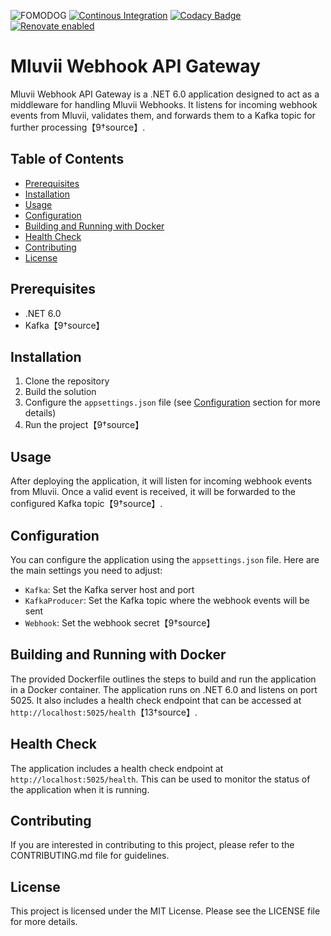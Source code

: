 ![FOMODOG](https://socialify.git.ci/BooAIPublic/APIGateway.MluviiWebhook/image?forks=1&issues=1&language=1&name=1&pulls=1&stargazers=1&theme=Light)
[![Continous Integration](https://github.com/BooAIPublic/APIGateway.MluviiWebhook/actions/workflows/main.yaml/badge.svg)](https://github.com/BooAIPublic/APIGateway.MluviiWebhook/actions/workflows/main.yaml)
[![Codacy Badge](https://app.codacy.com/project/badge/Grade/68c366998df247e09411cf4abc6a5c4a)](https://app.codacy.com/gh/BooAIPublic/APIGateway.MluviiWebhook/dashboard?utm_source=gh&utm_medium=referral&utm_content=&utm_campaign=Badge_grade)
[![Renovate enabled](https://img.shields.io/badge/renovate-enabled-brightgreen.svg)](https://renovatebot.com/)

# Mluvii Webhook API Gateway

Mluvii Webhook API Gateway is a .NET 6.0 application designed to act as a middleware for handling Mluvii Webhooks. It listens for incoming webhook events from Mluvii, validates them, and forwards them to a Kafka topic for further processing【9†source】.

## Table of Contents
- [Prerequisites](#prerequisites)
- [Installation](#installation)
- [Usage](#usage)
- [Configuration](#configuration)
- [Building and Running with Docker](#building-and-running-with-docker)
- [Health Check](#health-check)
- [Contributing](#contributing)
- [License](#license)

## Prerequisites
- .NET 6.0
- Kafka【9†source】

## Installation
1. Clone the repository
2. Build the solution
3. Configure the `appsettings.json` file (see [Configuration](#configuration) section for more details)
4. Run the project【9†source】

## Usage
After deploying the application, it will listen for incoming webhook events from Mluvii. Once a valid event is received, it will be forwarded to the configured Kafka topic【9†source】.

## Configuration
You can configure the application using the `appsettings.json` file. Here are the main settings you need to adjust:
- `Kafka`: Set the Kafka server host and port
- `KafkaProducer`: Set the Kafka topic where the webhook events will be sent
- `Webhook`: Set the webhook secret【9†source】

## Building and Running with Docker
The provided Dockerfile outlines the steps to build and run the application in a Docker container. The application runs on .NET 6.0 and listens on port 5025. It also includes a health check endpoint that can be accessed at `http://localhost:5025/health`【13†source】.

## Health Check
The application includes a health check endpoint at `http://localhost:5025/health`. This can be used to monitor the status of the application when it is running.

## Contributing
If you are interested in contributing to this project, please refer to the CONTRIBUTING.md file for guidelines.

## License
This project is licensed under the MIT License. Please see the LICENSE file for more details.
